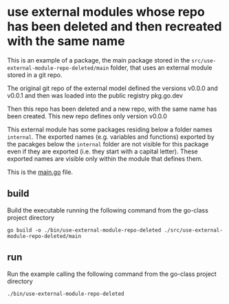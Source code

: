# use external modules whose repo has been deleted and then recreated with the same name

This is an example of a package, the main package stored in the `src/use-external-module-repo-deleted/main` folder, that uses an external module stored in a git repo.

The original git repo of the external model defined the versions v0.0.0 and v0.0.1 and then was loaded into the public registry pkg.go.dev

Then this repo has been deleted and a new repo, with the same name has been created. This new repo defines only version v0.0.0

This external module has some packages residing below a folder names `internal`. The exported names (e.g. variables and functions) exported by the pacakges below the `internal` folder are not visible for this package even if they are exported (i.e. they start with a capital letter). These exported names are visible only within the module that defines them.

This is the [main.go](./main/main.go) file.

## build

Build the executable running the following command from the go-class project directory

`go build -o ./bin/use-external-module-repo-deleted ./src/use-external-module-repo-deleted/main`

## run

Run the example calling the following command from the go-class project directory

`./bin/use-external-module-repo-deleted`
